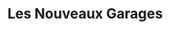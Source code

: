 ---
title: "Les Nouveaux Garages"
url: /villenave-dornon/les-nouveaux-garages/
shop: Autowerkstatt
---